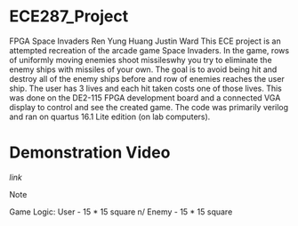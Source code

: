 # ECE287_Project
 FPGA Space Invaders
 Ren Yung Huang
 Justin Ward
This ECE project is an attempted recreation of the arcade game Space Invaders. In the game, rows of uniformly moving enemies shoot missileswhy you try to eliminate the enemy ships with missiles of your own. The goal is to avoid being hit and destroy all of the enemy ships before and row of enemies reaches the user ship. The user has 3 lives and each hit taken costs one of those lives.
This was done on the DE2-115 FPGA development board and a connected VGA display to control and see the created game. The code was primarily verilog and ran on quartus 16.1 Lite edition (on lab computers).
# Demonstration Video
*link*
> [!NOTE]
> Game Logic:
User - 15 * 15 square n/
Enemy - 15 * 15 square

